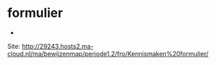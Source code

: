 # formulier
-
Site: http://29243.hosts2.ma-cloud.nl/ma/bewijzenmap/periode1.2/fro/Kennismaken%20formulier/

